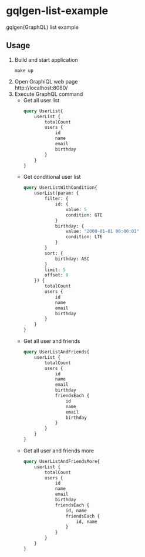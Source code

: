 # gqlgen-list-example
gqlgen(GraphQL) list example

## Usage

1. Build and start application
    ```
    make up
    ```
2. Open GraphiQL web page  
    http://localhost:8080/
3. Execute GraphQL command
   - Get all user list
        ```graphql
        query UserList{
            userList {
                totalCount
                users {
                    id
                    name
                    email
                    birthday
                }
            }
        }
        ```
   - Get conditional user list
        ```graphql
        query UserListWithCondition{
            userList(param: {
                filter: {
                    id: {
                        value: 5
                        condition: GTE
                    }
                    birthday: {
                        value: "2000-01-01 00:00:01"
                        condition: LTE
                    }
                }
                sort: {
                    birthday: ASC
                }
                limit: 5
                offset: 0
            }) {
                totalCount
                users {
                    id
                    name
                    email
                    birthday
                }
            }
        }
        ```
   - Get all user and friends
        ```graphql
        query UserListAndFriends{
            userList {
                totalCount
                users {
                    id
                    name
                    email
                    birthday
                    friendsEach {
                        id
                        name
                        email
                        birthday  
                    }
                }
            }
        }
        ```
   - Get all user and friends more
        ```graphql
        query UserListAndFriendsMore{
            userList {
                totalCount
                users {
                    id
                    name
                    email
                    birthday
                    friendsEach {
                        id, name
                        friendsEach {
                            id, name
                        }
                    }
                }
            }
        }
        ```
